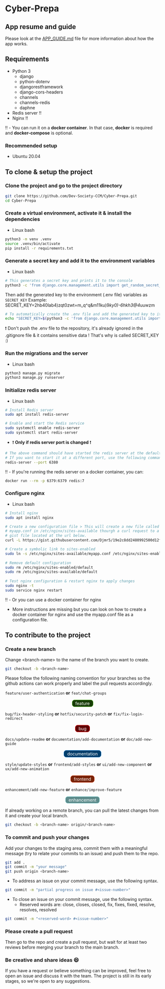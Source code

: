 # Cyber-Prepa

<style>
    .center {
        display: flex;
        justify-content: center;
        align-items: center;
    }

    .label {
        color: white;
        border-radius: 8px;
        padding: 2px 10px;
        font-size: 14px;
    }
</style>

## App resume and guide
Please look at the [APP_GUIDE.md](APP_GUIDE.md) file for more information about how the app works.

## Requirements
- Python 3
    - django
    - python-dotenv
    - djangorestframework
    - django-cors-headers
    - channels
    - channels-redis
    - daphne
- Redis server :bangbang:
- Nginx :bangbang:

:bangbang: - You can run it on a **docker container**. In that case, **docker** is required and **docker-compose** is optional.

### Recommended setup
- Ubuntu 20.04

## To clone & setup the project

### Clone the project and go to the project directory
```bash
git clone https://github.com/Dev-Society-CCM/Cyber-Prepa.git
cd Cyber-Prepa
```

### Create a virtual environment, activate it & install the dependencies
- Linux bash
```bash
python3 -m venv .venv
source .venv/bin/activate
pip install -r requirements.txt
```

### Generate a secret key and add it to the environment variables
- Linux bash
```bash
# This generates a secret key and prints it to the console
python3 -c 'from django.core.management.utils import get_random_secret_key; print(get_random_secret_key())'
```

Then add the generated key to the environment (.env file) variables as `SECRET_KEY`
Example:
SECRET_KEY=2hb40lab4)zqt0zwt=m_q^q&m11ku)9*ky0)-6hkh3@4*uuwzm
```bash
# To automatically create the .env file and add the generated key to it
echo "SECRET_KEY=$(python3 -c 'from django.core.management.utils import get_random_secret_key; print(get_random_secret_key())')" > .env
```

:exclamation: Don't push the .env file to the repository, it's already ignored in the .gitignore file & it contains sensitive data ! That's why is called SECRET_KEY :)

### Run the migrations and the server
- Linux bash
```bash
python3 manage.py migrate
python3 manage.py runserver
```

### Initialize redis server

- Linux bash
```bash
# Install Redis server
sudo apt install redis-server

# Enable and start the Redis service
sudo systemctl enable redis-server
sudo systemctl start redis-server
```

- :exclamation: **Only if redis server port is changed** :exclamation:
```bash
# The above command should have started the redis server at the default port 6379
# If you want to start it at a different port, use the following command
redis-server --port 6380
```

:bangbang: - If you're running the redis server on a docker container, you can:
```bash
docker run --rm -p 6379:6379 redis:7
```

### Configure nginx

- Linux bash
```bash
# Install nginx
sudo apt install nginx

# Create a new configuration file > This will create a new file called 
# myapp.conf in /etc/nginx/sites-available thourgh a curl request to a
# gist file located at the url below. 
curl -L https://gist.githubusercontent.com/Djmr5/19e2c8dd2480992500d12fd54a10913c/raw/e85561a2a65247aea28992558052a748da7aa6c7/myapp.conf -o /etc/nginx/sites-available/myapp.conf

# Create a symbolic link to sites-enabled
sudo ln -s /etc/nginx/sites-available/myapp.conf /etc/nginx/sites-enabled/
    
# Remove default configuration
sudo rm /etc/nginx/sites-enabled/default
sudo rm /etc/nginx/sites-available/default
    
# Test nginx configuration & restart nginx to apply changes
sudo nginx -t
sudo service nginx restart
```

:bangbang: - Or you can use a docker container for nginx
- More instructions are missing but you can look on how to create a docker container for nginx and use the myapp.conf file as a configuration file.

## To contribute to the project

### Create a new branch
Change \<branch-name> to the name of the branch you want to create.
```bash
git checkout -b <branch-name>
```

Please follow the following naming convention for your branches so the github actions can work properly and label the pull requests accordingly.


`feature/user-authentication` **or**
`feat/chat-groups`
<p class="center"><span class="label" style="background-color: #183D07; border: 1.5px solid #4FB916;">feature</span></p>

`bug/fix-header-styling` **or**
`hotfix/security-patch` **or**
`fix/fix-login-redirect`
<p class="center"><span class="label" style="background-color: #5F0000; border: 1.5px solid red;">bug</span></p>

`docs/update-readme` **or** `documentation/add-documentation` **or** `doc/add-new-guide`
<p class="center"><span class="label" style="background-color: #003E6B; border: 1.5px solid #0075CA;">documentation</span></p>

`style/update-styles` **or** `frontend/add-styles` **or** `ui/add-new-component` **or** `ux/add-new-animation`
<p class="center"><span class="label" style="background-color: #782306; border: 1.5px solid #D93F0B;">frontend</span></p>

`enhancement/add-new-feature` **or** `enhance/improve-feature`
<p class="center"><span class="label" style="background-color: #5e8c8c; border: 1.5px solid #A2EEEF;">enhancement</span></p>


If already working on a remote branch, you can pull the latest changes from it and create your local branch.
```bash
git checkout -b <branch-name> origin/<branch-name>
```

### To commit and push your changes
Add your changes to the staging area, commit them with a meaningful message (try to relate your commits to an issue) and push them to the repo.
```bash
git add .
git commit -m "your message"
git push origin <branch-name>
```
- To address an issue on your commit message, use the following syntax.
```bash
git commit -m "partial progress on issue #<issue-number>"
```
- To close an issue on your commit message, use the following syntax.
    - Reserved words are: close, closes, closed, fix, fixes, fixed, resolve, resolves, resolved
```bash
git commit -m "<reserved-word> #<issue-number>"
```
### Please create a pull request
Then go to the repo and create a pull request, but wait for at least two reviews before merging your branch to the main branch.

### Be creative and share ideas :smile:

If you have a request or believe something can be improved, feel free to open an issue and discuss it with the team. The project is still in its early stages, so we're open to any suggestions.